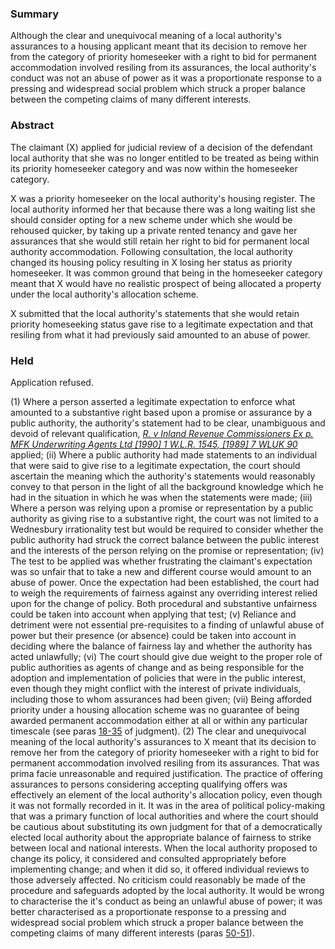 ### Summary

Although the clear and unequivocal meaning of a local authority's assurances to a housing applicant meant that its decision to remove her from the category of priority homeseeker with a right to bid for permanent accommodation involved resiling from its assurances, the local authority's conduct was not an abuse of power as it was a proportionate response to a pressing and widespread social problem which struck a proper balance between the competing claims of many different interests.

### Abstract

The claimant (X) applied for judicial review of a decision of the defendant local authority that she was no longer entitled to be treated as being within its priority homeseeker category and was now within the homeseeker category.

X was a priority homeseeker on the local authority's housing register. The local authority informed her that because there was a long waiting list she should consider opting for a new scheme under which she would be rehoused quicker, by taking up a private rented tenancy and gave her assurances that she would still retain her right to bid for permanent local authority accommodation. Following consultation, the local authority changed its housing policy resulting in X losing her status as priority homeseeker. It was common ground that being in the homeseeker category meant that X would have no realistic prospect of being allocated a property under the local authority's allocation scheme.

X submitted that the local authority's statements that she would retain priority homeseeking status gave rise to a legitimate expectation and that resiling from what it had previously said amounted to an abuse of power.

### Held

Application refused.

(1) Where a person asserted a legitimate expectation to enforce what amounted to a substantive right based upon a promise or assurance by a public authority, the authority's statement had to be clear, unambiguous and devoid of relevant qualification, _[R. v Inland Revenue Commissioners Ex p. MFK Underwriting Agents Ltd [1990] 1 W.L.R. 1545, [1989] 7 WLUK 90](https://uk.westlaw.com/Document/I4D8BE710E42811DA8FC2A0F0355337E9/View/FullText.html?originationContext=document&transitionType=DocumentItem&ppcid=90a4110427ba4420bc48bb075508268b&contextData=(sc.Search))_ applied; (ii) Where a public authority had made statements to an individual that were said to give rise to a legitimate expectation, the court should ascertain the meaning which the authority's statements would reasonably convey to that person in the light of all the background knowledge which he had in the situation in which he was when the statements were made; (iii) Where a person was relying upon a promise or representation by a public authority as giving rise to a substantive right, the court was not limited to a Wednesbury irrationality test but would be required to consider whether the public authority had struck the correct balance between the public interest and the interests of the person relying on the promise or representation; (iv) The test to be applied was whether frustrating the claimant's expectation was so unfair that to take a new and different course would amount to an abuse of power. Once the expectation had been established, the court had to weigh the requirements of fairness against any overriding interest relied upon for the change of policy. Both procedural and substantive unfairness could be taken into account when applying that test; (v) Reliance and detriment were not essential pre-requisites to a finding of unlawful abuse of power but their presence (or absence) could be taken into account in deciding where the balance of fairness lay and whether the authority has acted unlawfully; (vi) The court should give due weight to the proper role of public authorities as agents of change and as being responsible for the adoption and implementation of policies that were in the public interest, even though they might conflict with the interest of private individuals, including those to whom assurances had been given; (vii) Being afforded priority under a housing allocation scheme was no guarantee of being awarded permanent accommodation either at all or within any particular timescale (see paras [18-35](javascript:void(0); "View judgment paragraphs") of judgment). (2) The clear and unequivocal meaning of the local authority's assurances to X meant that its decision to remove her from the category of priority homeseeker with a right to bid for permanent accommodation involved resiling from its assurances. That was prima facie unreasonable and required justification. The practice of offering assurances to persons considering accepting qualifying offers was effectively an element of the local authority's allocation policy, even though it was not formally recorded in it. It was in the area of political policy-making that was a primary function of local authorities and where the court should be cautious about substituting its own judgment for that of a democratically elected local authority about the appropriate balance of fairness to strike between local and national interests. When the local authority proposed to change its policy, it considered and consulted appropriately before implementing change; and when it did so, it offered individual reviews to those adversely affected. No criticism could reasonably be made of the procedure and safeguards adopted by the local authority. It would be wrong to characterise the it's conduct as being an unlawful abuse of power; it was better characterised as a proportionate response to a pressing and widespread social problem which struck a proper balance between the competing claims of many different interests (paras [50-51](javascript:void(0); "View judgment paragraphs")).